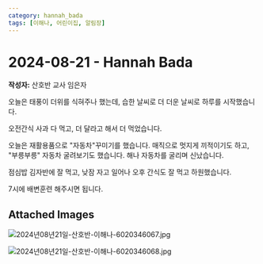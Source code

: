```yaml
---
category: hannah_bada
tags: [이해나, 어린이집, 알림장]
---
```


# 2024-08-21 - Hannah Bada

**작성자:** 산호반 교사 임은자  

오늘은 태풍이 더위를 식혀주나 했는데, 습한 날씨로 더 더운 날씨로 하루를 시작했습니다.

오전간식 사과 다 먹고, 더 달라고 해서 더 먹었습니다. 

오늘은 재활용품으로 "자동차"꾸미기를 했습니다. 매직으로 멋지게 끼적이기도 하고,  "부릉부릉" 자동차 굴려보기도 했습니다.  해나 자동차를 굴리며 신났습니다.

점심밥 김자반에 잘 먹고, 낮잠 자고 일어나 오후 간식도 잘 먹고 하원했습니다.

7시에 배변훈련 해주시면 됩니다.

## Attached Images
![2024년08년21일-산호반-이해나-6020346067.jpg](d:\Users\hannah\Downloads\kids\photo\2024년08년21일-산호반-이해나-6020346067.jpg)

![2024년08년21일-산호반-이해나-6020346068.jpg](d:\Users\hannah\Downloads\kids\photo\2024년08년21일-산호반-이해나-6020346068.jpg)

